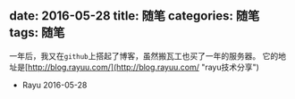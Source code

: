 date: 2016-05-28
title: 随笔
categories: 随笔
tags: 随笔
---

一年后，我又在`github`上搭起了博客，虽然搬瓦工也买了一年的服务器。
它的地址是[http://blog.rayuu.com/](http://blog.rayuu.com/ "rayu技术分享")

<!--more-->
* Rayu 2016-05-28 
